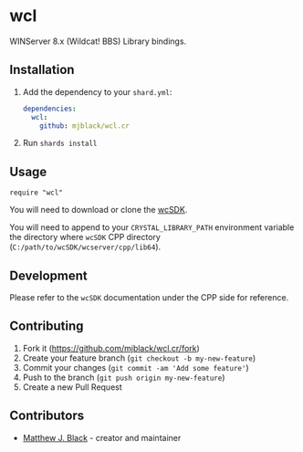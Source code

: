 # wcl

WINServer 8.x (Wildcat! BBS) Library bindings. 

## Installation

1. Add the dependency to your `shard.yml`:

   ```yaml
   dependencies:
     wcl:
       github: mjblack/wcl.cr
   ```

2. Run `shards install`

## Usage

```crystal
require "wcl"
```

You will need to download or clone the [wcSDK](https://github.com/hlsantos/wcSDK).

You will need to append to your `CRYSTAL_LIBRARY_PATH` environment variable the directory where `wcSDK` CPP directory (`C:/path/to/wcSDK/wcserver/cpp/lib64`). 

## Development

Please refer to the `wcSDK` documentation under the CPP side for reference.

## Contributing

1. Fork it (<https://github.com/mjblack/wcl.cr/fork>)
2. Create your feature branch (`git checkout -b my-new-feature`)
3. Commit your changes (`git commit -am 'Add some feature'`)
4. Push to the branch (`git push origin my-new-feature`)
5. Create a new Pull Request

## Contributors

- [Matthew J. Black](https://github.com/mjblack) - creator and maintainer
